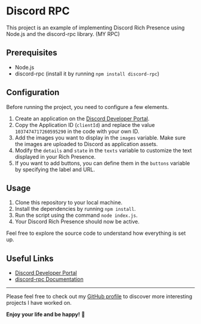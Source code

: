 # Discord RPC

This project is an example of implementing Discord Rich Presence using Node.js and the discord-rpc library. (MY RPC)

## Prerequisites

- Node.js
- discord-rpc (install it by running `npm install discord-rpc`)

## Configuration

Before running the project, you need to configure a few elements.

1. Create an application on the [Discord Developer Portal](https://discord.com/developers/applications).
2. Copy the Application ID (`clientId`) and replace the value `1037474717260595290` in the code with your own ID.
3. Add the images you want to display in the `images` variable. Make sure the images are uploaded to Discord as application assets.
4. Modify the `details` and `state` in the `texts` variable to customize the text displayed in your Rich Presence.
5. If you want to add buttons, you can define them in the `buttons` variable by specifying the label and URL.

## Usage

1. Clone this repository to your local machine.
2. Install the dependencies by running `npm install`.
3. Run the script using the command `node index.js`.
4. Your Discord Rich Presence should now be active.

Feel free to explore the source code to understand how everything is set up.

## Useful Links

- [Discord Developer Portal](https://discord.com/developers/applications)
- [discord-rpc Documentation](https://www.npmjs.com/package/discord-rpc)

---

Please feel free to check out my [GitHub profile](https://github.com/RuBy-67) to discover more interesting projects I have worked on.

**Enjoy your life and be happy!** 💎

